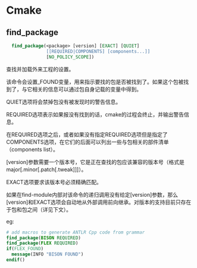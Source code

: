 # Cmake

## find_package

```cmake
  find_package(<package> [version] [EXACT] [QUIET]
               [[REQUIRED|COMPONENTS] [components...]]
               [NO_POLICY_SCOPE])
```

查找并加载外来工程的设置。

该命令会设置<package>_FOUND变量，用来指示要找的包是否被找到了。如果这个包被找到了，与它相关的信息可以通过包自身记载的变量中得到。

QUIET选项将会禁掉包没有被发现时的警告信息。

REQUIRED选项表示如果报没有找到的话，cmake的过程会终止，并输出警告信息。

在REQUIRED选项之后，或者如果没有指定REQUIRED选项但是指定了COMPONENTS选项，在它们的后面可以列出一些与包相关的部件清单（components list）。

[version]参数需要一个版本号，它是正在查找的包应该兼容的版本号（格式是major[.minor[.patch[.tweak]]]）。

EXACT选项要求该版本号必须精确匹配。

如果在find-module内部对该命令的递归调用没有给定[version]参数，那么[version]和EXACT选项会自动地从外部调用前向继承。对版本的支持目前只存在于包和包之间（详见下文）。

eg:

```cmake
# add macros to generate ANTLR Cpp code from grammar
find_package(BISON REQUIRED)
find_package(FLEX REQUIRED)
if(FLEX_FOUND)
  message(INFO "BISON FOUND")
endif()
```

